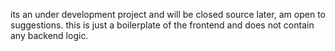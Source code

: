 its an under development project and will be closed source later, am open to suggestions. this is just a boilerplate of the frontend and does not contain any backend logic.
